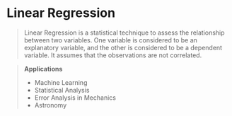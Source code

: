 # Linear Regression #

><p>Linear Regression is a statistical technique to assess the relationship between two variables. One variable is considered to be an explanatory variable, and the other is considered to be a dependent variable. It assumes that the observations are not correlated.</p>

>**Applications**
>
>- Machine Learning
>- Statistical Analysis
>- Error Analysis in Mechanics
>- Astronomy
